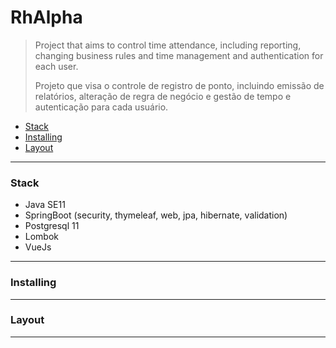 # RhAlpha
> Project that aims to control time attendance, including reporting, changing business rules and time management and authentication for each user.
> 
> Projeto que visa o controle de registro de ponto, incluindo emissão de relatórios, alteração de regra de negócio e gestão de tempo e autenticação para cada usuário.


- [Stack](#custom_stack)
- [Installing](#custom_installing)
- [Layout](#custom_layout)

------------------------

### <a name="custom_stack">Stack</a>

- Java SE11
- SpringBoot (security, thymeleaf, web, jpa, hibernate, validation)
- Postgresql 11
- Lombok
- VueJs
------------------------

### <a name="custom_installing">Installing</a>
------------------------

### <a name="custom_layout">Layout</a>
------------------------



